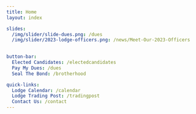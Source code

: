 ```yaml
---
title: Home
layout: index

slides:
  /img/slider/slide-dues.png: /dues
  /img/slider/2023-lodge-officers.png: /news/Meet-Our-2023-Officers
  

button-bar:
  Elected Candidates: /electedcandidates
  Pay My Dues: /dues
  Seal The Bond: /brotherhood

quick-links:
  Lodge Calendar: /calendar
  Lodge Trading Post: /tradingpost
  Contact Us: /contact
---
```

